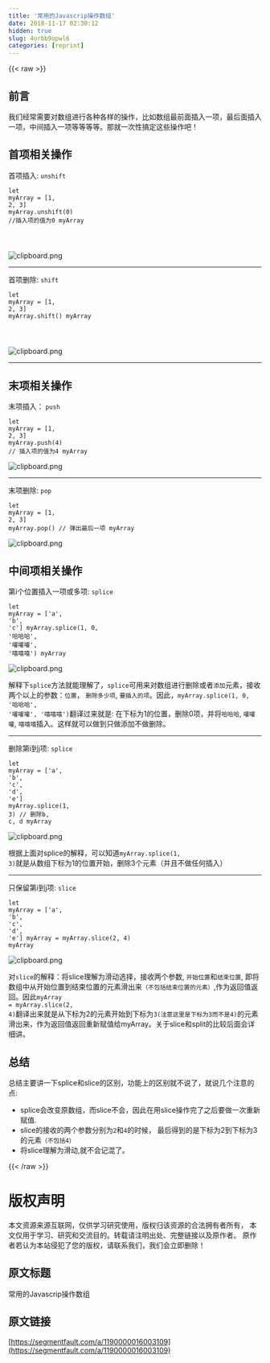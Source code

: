 ```yaml
---
title: '常用的Javascrip操作数组' 
date: 2018-11-17 02:30:12
hidden: true
slug: 4orbb9opwl6
categories: [reprint]
---
```


{{< raw >}}
<h2 id="articleHeader0">&#x524D;&#x8A00;</h2><p>&#x6211;&#x4EEC;&#x7ECF;&#x5E38;&#x9700;&#x8981;&#x5BF9;&#x6570;&#x7EC4;&#x8FDB;&#x884C;&#x5404;&#x79CD;&#x5404;&#x6837;&#x7684;&#x64CD;&#x4F5C;&#xFF0C;&#x6BD4;&#x5982;&#x6570;&#x7EC4;&#x6700;&#x524D;&#x9762;&#x63D2;&#x5165;&#x4E00;&#x9879;&#xFF0C;&#x6700;&#x540E;&#x9762;&#x63D2;&#x5165;&#x4E00;&#x9879;&#xFF0C;&#x4E2D;&#x95F4;&#x63D2;&#x5165;&#x4E00;&#x9879;&#x7B49;&#x7B49;&#x7B49;&#x7B49;&#x3002;&#x90A3;&#x5C31;&#x4E00;&#x6B21;&#x6027;&#x641E;&#x5B9A;&#x8FD9;&#x4E9B;&#x64CD;&#x4F5C;&#x5427;&#xFF01;</p><h2 id="articleHeader1">&#x9996;&#x9879;&#x76F8;&#x5173;&#x64CD;&#x4F5C;</h2><p>&#x9996;&#x9879;&#x63D2;&#x5165;: <code>unshift</code></p><div class="widget-codetool" style="display:none"><div class="widget-codetool--inner"><span class="selectCode code-tool" data-toggle="tooltip" data-placement="top" title="" data-original-title="&#x5168;&#x9009;"></span> <span type="button" class="copyCode code-tool" data-toggle="tooltip" data-placement="top" data-clipboard-text="let myArray = [1, 2, 3]
myArray.unshift(0) //&#x63D2;&#x5165;&#x9879;&#x7684;&#x503C;&#x4E3A;0
myArray

" title="" data-original-title="&#x590D;&#x5236;"></span> <span type="button" class="saveToNote code-tool" data-toggle="tooltip" data-placement="top" title="" data-original-title="&#x653E;&#x8FDB;&#x7B14;&#x8BB0;"></span></div></div><pre class="hljs lsl"><code>let myArray = [<span class="hljs-number">1</span>, <span class="hljs-number">2</span>, <span class="hljs-number">3</span>]
myArray.unshift(<span class="hljs-number">0</span>) <span class="hljs-comment">//&#x63D2;&#x5165;&#x9879;&#x7684;&#x503C;&#x4E3A;0</span>
myArray

</code></pre><p><span class="img-wrap"><img data-src="/img/bVbfi1l?w=293&amp;h=77" src="https://static.alili.tech/img/bVbfi1l?w=293&amp;h=77" alt="clipboard.png" title="clipboard.png" style="cursor:pointer;display:inline"></span></p><hr><p>&#x9996;&#x9879;&#x5220;&#x9664;: <code>shift</code></p><div class="widget-codetool" style="display:none"><div class="widget-codetool--inner"><span class="selectCode code-tool" data-toggle="tooltip" data-placement="top" title="" data-original-title="&#x5168;&#x9009;"></span> <span type="button" class="copyCode code-tool" data-toggle="tooltip" data-placement="top" data-clipboard-text="let myArray = [1, 2, 3]
myArray.shift()
myArray

" title="" data-original-title="&#x590D;&#x5236;"></span> <span type="button" class="saveToNote code-tool" data-toggle="tooltip" data-placement="top" title="" data-original-title="&#x653E;&#x8FDB;&#x7B14;&#x8BB0;"></span></div></div><pre class="hljs lsl"><code>let myArray = [<span class="hljs-number">1</span>, <span class="hljs-number">2</span>, <span class="hljs-number">3</span>]
myArray.shift()
myArray

</code></pre><p><span class="img-wrap"><img data-src="/img/bVbfi2q?w=291&amp;h=80" src="https://static.alili.tech/img/bVbfi2q?w=291&amp;h=80" alt="clipboard.png" title="clipboard.png" style="cursor:pointer;display:inline"></span></p><hr><h2 id="articleHeader2">&#x672B;&#x9879;&#x76F8;&#x5173;&#x64CD;&#x4F5C;</h2><p>&#x672B;&#x9879;&#x63D2;&#x5165;&#xFF1A; <code>push</code></p><div class="widget-codetool" style="display:none"><div class="widget-codetool--inner"><span class="selectCode code-tool" data-toggle="tooltip" data-placement="top" title="" data-original-title="&#x5168;&#x9009;"></span> <span type="button" class="copyCode code-tool" data-toggle="tooltip" data-placement="top" data-clipboard-text="let myArray = [1, 2, 3]
myArray.push(4) // &#x63D2;&#x5165;&#x9879;&#x7684;&#x503C;&#x4E3A;4
myArray
" title="" data-original-title="&#x590D;&#x5236;"></span> <span type="button" class="saveToNote code-tool" data-toggle="tooltip" data-placement="top" title="" data-original-title="&#x653E;&#x8FDB;&#x7B14;&#x8BB0;"></span></div></div><pre class="hljs lsl"><code>let myArray = [<span class="hljs-number">1</span>, <span class="hljs-number">2</span>, <span class="hljs-number">3</span>]
myArray.push(<span class="hljs-number">4</span>) <span class="hljs-comment">// &#x63D2;&#x5165;&#x9879;&#x7684;&#x503C;&#x4E3A;4</span>
myArray
</code></pre><p><span class="img-wrap"><img data-src="/img/bVbfi2J?w=333&amp;h=120" src="https://static.alili.tech/img/bVbfi2J?w=333&amp;h=120" alt="clipboard.png" title="clipboard.png" style="cursor:pointer;display:inline"></span></p><hr><p>&#x672B;&#x9879;&#x5220;&#x9664;: <code>pop</code></p><div class="widget-codetool" style="display:none"><div class="widget-codetool--inner"><span class="selectCode code-tool" data-toggle="tooltip" data-placement="top" title="" data-original-title="&#x5168;&#x9009;"></span> <span type="button" class="copyCode code-tool" data-toggle="tooltip" data-placement="top" data-clipboard-text="let myArray = [1, 2, 3]
myArray.pop() // &#x5F39;&#x51FA;&#x6700;&#x540E;&#x4E00;&#x9879;
myArray
" title="" data-original-title="&#x590D;&#x5236;"></span> <span type="button" class="saveToNote code-tool" data-toggle="tooltip" data-placement="top" title="" data-original-title="&#x653E;&#x8FDB;&#x7B14;&#x8BB0;"></span></div></div><pre class="hljs lsl"><code>let myArray = [<span class="hljs-number">1</span>, <span class="hljs-number">2</span>, <span class="hljs-number">3</span>]
myArray.pop() <span class="hljs-comment">// &#x5F39;&#x51FA;&#x6700;&#x540E;&#x4E00;&#x9879;</span>
myArray
</code></pre><p><span class="img-wrap"><img data-src="/img/bVbfi3j?w=305&amp;h=104" src="https://static.alili.tech/img/bVbfi3j?w=305&amp;h=104" alt="clipboard.png" title="clipboard.png" style="cursor:pointer;display:inline"></span></p><h2 id="articleHeader3">&#x4E2D;&#x95F4;&#x9879;&#x76F8;&#x5173;&#x64CD;&#x4F5C;</h2><p>&#x7B2C;i&#x4E2A;&#x4F4D;&#x7F6E;&#x63D2;&#x5165;&#x4E00;&#x9879;&#x6216;&#x591A;&#x9879;: <code>splice</code></p><div class="widget-codetool" style="display:none"><div class="widget-codetool--inner"><span class="selectCode code-tool" data-toggle="tooltip" data-placement="top" title="" data-original-title="&#x5168;&#x9009;"></span> <span type="button" class="copyCode code-tool" data-toggle="tooltip" data-placement="top" data-clipboard-text="let myArray = [&apos;a&apos;, &apos;b&apos;, &apos;c&apos;]
myArray.splice(1, 0, &apos;&#x54C8;&#x54C8;&#x54C8;&apos;, &apos;&#x56AF;&#x56AF;&#x56AF;&apos;, &apos;&#x563B;&#x563B;&#x563B;&apos;)
myArray
" title="" data-original-title="&#x590D;&#x5236;"></span> <span type="button" class="saveToNote code-tool" data-toggle="tooltip" data-placement="top" title="" data-original-title="&#x653E;&#x8FDB;&#x7B14;&#x8BB0;"></span></div></div><pre class="hljs bash"><code><span class="hljs-built_in">let</span> myArray = [<span class="hljs-string">&apos;a&apos;</span>, <span class="hljs-string">&apos;b&apos;</span>, <span class="hljs-string">&apos;c&apos;</span>]
myArray.splice(1, 0, <span class="hljs-string">&apos;&#x54C8;&#x54C8;&#x54C8;&apos;</span>, <span class="hljs-string">&apos;&#x56AF;&#x56AF;&#x56AF;&apos;</span>, <span class="hljs-string">&apos;&#x563B;&#x563B;&#x563B;&apos;</span>)
myArray
</code></pre><p><span class="img-wrap"><img data-src="/img/bVbfi8N?w=423&amp;h=83" src="https://static.alili.tech/img/bVbfi8N?w=423&amp;h=83" alt="clipboard.png" title="clipboard.png" style="cursor:pointer;display:inline"></span></p><p>&#x89E3;&#x91CA;&#x4E0B;<code>splice</code>&#x65B9;&#x6CD5;&#x5C31;&#x80FD;&#x7406;&#x89E3;&#x4E86;&#xFF0C;<code>splice</code>&#x53EF;&#x7528;&#x6765;&#x5BF9;&#x6570;&#x7EC4;&#x8FDB;&#x884C;&#x5220;&#x9664;&#x6216;&#x8005;<code>&#x6DFB;&#x52A0;</code>&#x5143;&#x7D20;&#xFF0C;&#x63A5;&#x6536;&#x4E24;&#x4E2A;&#x4EE5;&#x4E0A;&#x7684;&#x53C2;&#x6570;&#xFF1A;<code>&#x4F4D;&#x7F6E;</code>&#xFF0C; <code>&#x5220;&#x9664;&#x591A;&#x5C11;&#x9879;</code>, <code>&#x8981;&#x63D2;&#x5165;&#x7684;&#x9879;</code>&#x3002;&#x56E0;&#x6B64;&#xFF0C;<code>myArray.splice(1, 0, &apos;&#x54C8;&#x54C8;&#x54C8;&apos;, &apos;&#x56AF;&#x56AF;&#x56AF;&apos;, &apos;&#x563B;&#x563B;&#x563B;&apos;)</code>&#x7FFB;&#x8BD1;&#x8FC7;&#x6765;&#x5C31;&#x662F;: &#x5728;&#x4E0B;&#x6807;&#x4E3A;1&#x7684;&#x4F4D;&#x7F6E;&#xFF0C;&#x5220;&#x9664;0&#x9879;&#xFF0C;&#x5E76;&#x5C06;<code>&#x54C8;&#x54C8;&#x54C8;</code>, <code>&#x56AF;&#x56AF;&#x56AF;</code>, <code>&#x563B;&#x563B;&#x563B;</code>&#x63D2;&#x5165;&#x3002;&#x8FD9;&#x6837;&#x5C31;&#x53EF;&#x4EE5;&#x505A;&#x5230;&#x53EA;&#x505A;&#x6DFB;&#x52A0;&#x4E0D;&#x505A;&#x5220;&#x9664;&#x3002;</p><hr><p>&#x5220;&#x9664;&#x7B2C;i&#x5230;j&#x9879;: <code>splice</code></p><div class="widget-codetool" style="display:none"><div class="widget-codetool--inner"><span class="selectCode code-tool" data-toggle="tooltip" data-placement="top" title="" data-original-title="&#x5168;&#x9009;"></span> <span type="button" class="copyCode code-tool" data-toggle="tooltip" data-placement="top" data-clipboard-text="let myArray = [&apos;a&apos;, &apos;b&apos;, &apos;c&apos;, &apos;d&apos;, &apos;e&apos;]
myArray.splice(1, 3) // &#x5220;&#x9664;b, c, d
myArray
" title="" data-original-title="&#x590D;&#x5236;"></span> <span type="button" class="saveToNote code-tool" data-toggle="tooltip" data-placement="top" title="" data-original-title="&#x653E;&#x8FDB;&#x7B14;&#x8BB0;"></span></div></div><pre class="hljs ceylon"><code><span class="hljs-keyword">let</span> myArray = [<span class="hljs-string">&apos;a&apos;</span>, <span class="hljs-string">&apos;b&apos;</span>, <span class="hljs-string">&apos;c&apos;</span>, <span class="hljs-string">&apos;d&apos;</span>, <span class="hljs-string">&apos;e&apos;</span>]
myArray.splice(<span class="hljs-number">1</span>, <span class="hljs-number">3</span>) <span class="hljs-comment">// &#x5220;&#x9664;b, c, d</span>
myArray
</code></pre><p><span class="img-wrap"><img data-src="/img/bVbfjft?w=402&amp;h=75" src="https://static.alili.tech/img/bVbfjft?w=402&amp;h=75" alt="clipboard.png" title="clipboard.png" style="cursor:pointer;display:inline"></span></p><p>&#x6839;&#x636E;&#x4E0A;&#x9762;&#x5BF9;splice&#x7684;&#x89E3;&#x91CA;&#xFF0C;&#x53EF;&#x4EE5;&#x77E5;&#x9053;<code>myArray.splice(1, 3)</code>&#x5C31;&#x662F;&#x4ECE;&#x6570;&#x7EC4;&#x4E0B;&#x6807;&#x4E3A;1&#x7684;&#x4F4D;&#x7F6E;&#x5F00;&#x59CB;&#xFF0C;&#x5220;&#x9664;3&#x4E2A;&#x5143;&#x7D20;&#xFF08;&#x5E76;&#x4E14;&#x4E0D;&#x505A;&#x4EFB;&#x4F55;&#x63D2;&#x5165;&#xFF09;</p><hr><p>&#x53EA;&#x4FDD;&#x7559;&#x7B2C;i&#x5230;j&#x9879;: <code>slice</code></p><div class="widget-codetool" style="display:none"><div class="widget-codetool--inner"><span class="selectCode code-tool" data-toggle="tooltip" data-placement="top" title="" data-original-title="&#x5168;&#x9009;"></span> <span type="button" class="copyCode code-tool" data-toggle="tooltip" data-placement="top" data-clipboard-text="let myArray = [&apos;a&apos;, &apos;b&apos;, &apos;c&apos;, &apos;d&apos;, &apos;e&apos;]
myArray = myArray.slice(2, 4)
myArray
" title="" data-original-title="&#x590D;&#x5236;"></span> <span type="button" class="saveToNote code-tool" data-toggle="tooltip" data-placement="top" title="" data-original-title="&#x653E;&#x8FDB;&#x7B14;&#x8BB0;"></span></div></div><pre class="hljs bash"><code><span class="hljs-built_in">let</span> myArray = [<span class="hljs-string">&apos;a&apos;</span>, <span class="hljs-string">&apos;b&apos;</span>, <span class="hljs-string">&apos;c&apos;</span>, <span class="hljs-string">&apos;d&apos;</span>, <span class="hljs-string">&apos;e&apos;</span>]
myArray = myArray.slice(2, 4)
myArray
</code></pre><p><span class="img-wrap"><img data-src="/img/bVbfjgl?w=391&amp;h=85" src="https://static.alili.tech/img/bVbfjgl?w=391&amp;h=85" alt="clipboard.png" title="clipboard.png" style="cursor:pointer;display:inline"></span></p><p>&#x5BF9;<code>slice</code>&#x7684;&#x89E3;&#x91CA;&#xFF1A;&#x5C06;slice&#x7406;&#x89E3;&#x4E3A;&#x6ED1;&#x52A8;&#x9009;&#x62E9;&#xFF0C;&#x63A5;&#x6536;&#x4E24;&#x4E2A;&#x53C2;&#x6570;, <code>&#x5F00;&#x59CB;&#x4F4D;&#x7F6E;</code>&#x548C;<code>&#x7ED3;&#x675F;&#x4F4D;&#x7F6E;</code>, &#x5373;&#x5C06;&#x6570;&#x7EC4;&#x4E2D;&#x4ECE;&#x5F00;&#x59CB;&#x4F4D;&#x7F6E;&#x5230;&#x7ED3;&#x675F;&#x4F4D;&#x7F6E;&#x7684;&#x5143;&#x7D20;&#x6ED1;&#x51FA;&#x6765;<code>&#xFF08;&#x4E0D;&#x5305;&#x62EC;&#x7ED3;&#x675F;&#x4F4D;&#x7F6E;&#x7684;&#x5143;&#x7D20;&#xFF09;</code>,&#x4F5C;&#x4E3A;&#x8FD4;&#x56DE;&#x503C;&#x8FD4;&#x56DE;&#x3002;&#x56E0;&#x6B64;<code>myArray = myArray.slice(2, 4)</code>&#x7FFB;&#x8BD1;&#x51FA;&#x6765;&#x5C31;&#x662F;&#x4ECE;&#x4E0B;&#x6807;&#x4E3A;2&#x7684;&#x5143;&#x7D20;&#x5F00;&#x59CB;&#x5230;&#x4E0B;&#x6807;&#x4E3A;<code>3(&#x6CE8;&#x610F;&#x8FD9;&#x91CC;&#x662F;&#x4E0B;&#x6807;&#x4E3A;3&#x800C;&#x4E0D;&#x662F;4)</code>&#x7684;&#x5143;&#x7D20;&#x6ED1;&#x51FA;&#x6765;&#xFF0C;&#x4F5C;&#x4E3A;&#x8FD4;&#x56DE;&#x503C;&#x8FD4;&#x56DE;&#x91CD;&#x65B0;&#x8D4B;&#x503C;&#x7ED9;myArray&#x3002;&#x5173;&#x4E8E;slice&#x548C;split&#x7684;&#x6BD4;&#x8F83;&#x540E;&#x9762;&#x4F1A;&#x8BE6;&#x7EC6;&#x8BB2;&#x3002;</p><h2 id="articleHeader4">&#x603B;&#x7ED3;</h2><p>&#x603B;&#x7ED3;&#x4E3B;&#x8981;&#x8BB2;&#x4E00;&#x4E0B;splice&#x548C;slice&#x7684;&#x533A;&#x522B;&#xFF0C;&#x529F;&#x80FD;&#x4E0A;&#x7684;&#x533A;&#x522B;&#x5C31;&#x4E0D;&#x8BF4;&#x4E86;&#xFF0C;&#x5C31;&#x8BF4;&#x51E0;&#x4E2A;&#x6CE8;&#x610F;&#x7684;&#x70B9;:</p><ul><li>splice&#x4F1A;&#x6539;&#x53D8;&#x539F;&#x6570;&#x7EC4;&#xFF0C;&#x800C;slice&#x4E0D;&#x4F1A;&#xFF0C;&#x56E0;&#x6B64;&#x5728;&#x7528;slice&#x64CD;&#x4F5C;&#x5B8C;&#x4E86;&#x4E4B;&#x540E;&#x8981;&#x505A;&#x4E00;&#x6B21;&#x91CD;&#x65B0;&#x8D4B;&#x503C;.</li><li>slice&#x7684;&#x63A5;&#x6536;&#x7684;&#x4E24;&#x4E2A;&#x53C2;&#x6570;&#x5206;&#x522B;&#x4E3A;<code>2</code>&#x548C;<code>4</code>&#x7684;&#x65F6;&#x5019;&#xFF0C; &#x6700;&#x540E;&#x5F97;&#x5230;&#x7684;&#x662F;&#x4E0B;&#x6807;&#x4E3A;2&#x5230;&#x4E0B;&#x6807;&#x4E3A;3&#x7684;&#x5143;&#x7D20;<code>&#xFF08;&#x4E0D;&#x5305;&#x62EC;4&#xFF09;</code></li><li>&#x5C06;slice&#x7406;&#x89E3;&#x4E3A;&#x6ED1;&#x52A8;,&#x5C31;&#x4E0D;&#x4F1A;&#x8BB0;&#x6DF7;&#x4E86;&#x3002;</li></ul>
{{< /raw >}}

# 版权声明
本文资源来源互联网，仅供学习研究使用，版权归该资源的合法拥有者所有，
本文仅用于学习、研究和交流目的。转载请注明出处、完整链接以及原作者。
原作者若认为本站侵犯了您的版权，请联系我们，我们会立即删除！

## 原文标题
常用的Javascrip操作数组

## 原文链接
[https://segmentfault.com/a/1190000016003109](https://segmentfault.com/a/1190000016003109)

